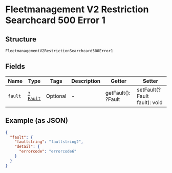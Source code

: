 
# Fleetmanagement V2 Restriction Searchcard 500 Error 1

## Structure

`FleetmanagementV2RestrictionSearchcard500Error1`

## Fields

| Name | Type | Tags | Description | Getter | Setter |
|  --- | --- | --- | --- | --- | --- |
| `fault` | [`?Fault`](../../doc/models/fault.md) | Optional | - | getFault(): ?Fault | setFault(?Fault fault): void |

## Example (as JSON)

```json
{
  "fault": {
    "faultstring": "faultstring2",
    "detail": {
      "errorcode": "errorcode6"
    }
  }
}
```


